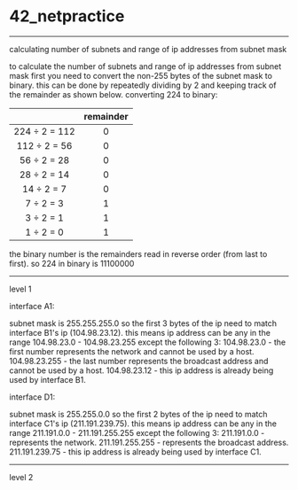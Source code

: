 # 42_netpractice

------------------------------------------
calculating number of subnets and range of ip addresses from subnet mask


to calculate the number of subnets and range of ip addresses from subnet mask first you need to convert the non-255 bytes of the subnet mask to binary.
this can be done by repeatedly dividing by 2 and keeping track of the remainder as shown below.
converting 224 to binary:

|	| remainder |
|:----:|:----:|
| 224 ÷ 2 = 112 | 0 |
| 112 ÷ 2 = 56 | 0 |
| 56 ÷ 2 = 28 | 0 |
| 28 ÷ 2 = 14 | 0 |
| 14 ÷ 2 = 7 | 0 |
| 7 ÷ 2 = 3 | 1 |
| 3 ÷ 2 = 1 | 1 |
| 1 ÷ 2 = 0 | 1 |

the binary number is the remainders read in reverse order (from last to first).
so 224 in binary is 11100000

------------------------------------------
level 1


interface A1:

subnet mask is 255.255.255.0 so the first 3 bytes of the ip need to match interface B1's ip (104.98.23.12).
this means ip address can be any in the range 104.98.23.0 - 104.98.23.255 except the following 3:
104.98.23.0 - the first number represents the network and cannot be used by a host.
104.98.23.255 - the last number represents the broadcast address and cannot be used by a host.
104.98.23.12 - this ip address is already being used by interface B1.

interface D1:

subnet mask is 255.255.0.0 so the first 2 bytes of the ip need to match interface C1's ip (211.191.239.75).
this means ip address can be any in the range 211.191.0.0 - 211.191.255.255 except the following 3:
211.191.0.0 - represents the network.
211.191.255.255 - represents the broadcast address.
211.191.239.75 - this ip address is already being used by interface C1.

------------------------------------------
level 2
